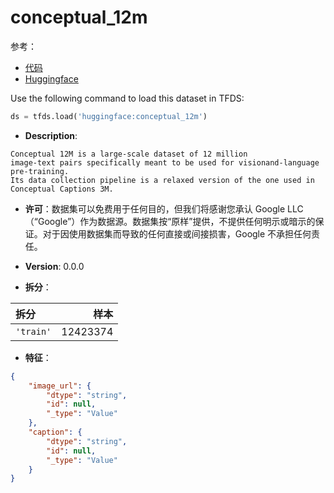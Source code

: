# conceptual_12m

参考：

- [代码](https://github.com/huggingface/datasets/blob/master/datasets/conceptual_12m)
- [Huggingface](https://huggingface.co/datasets/conceptual_12m)

Use the following command to load this dataset in TFDS:

```python
ds = tfds.load('huggingface:conceptual_12m')
```

- **Description**:

```
Conceptual 12M is a large-scale dataset of 12 million
image-text pairs specifically meant to be used for visionand-language pre-training.
Its data collection pipeline is a relaxed version of the one used in Conceptual Captions 3M.
```

- **许可**：数据集可以免费用于任何目的，但我们将感谢您承认 Google LLC（“Google”）作为数据源。数据集按“原样”提供，不提供任何明示或暗示的保证。对于因使用数据集而导致的任何直接或间接损害，Google 不承担任何责任。

- **Version**: 0.0.0

- **拆分**：

拆分 | 样本
:-- | --:
`'train'` | 12423374

- **特征**：

```json
{
    "image_url": {
        "dtype": "string",
        "id": null,
        "_type": "Value"
    },
    "caption": {
        "dtype": "string",
        "id": null,
        "_type": "Value"
    }
}
```

